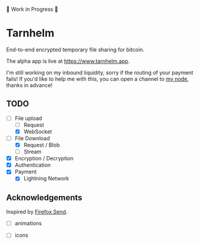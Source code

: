 :construction: Work in Progress :construction:

# Tarnhelm

End-to-end encrypted temporary file sharing for bitcoin.

The alpha app is live at https://www.tarnhelm.app.

I'm still working on my inbound liquidity, sorry if the routing of your payment fails!
If you'd like to help me with this, you can open a channel to [my node](https://1ml.com/node/0254aece594745b70a0ee6729c649eef57c0b5020be8cab2f4d46ff175d9333200), thanks in advance! 


## TODO

- [ ] File upload
  - [ ] Request
  - [x] WebSocket
- [ ] File Download
  - [x] Request / Blob
  - [ ] Stream
- [x] Encryption / Decryption
- [x] Authentication
- [X] Payment
  - [X] Lightning Network
  
## Acknowledgements

Inspired by [Firefox Send](https://github.com/mozilla/send).
- [ ] animations
- [ ] icons

